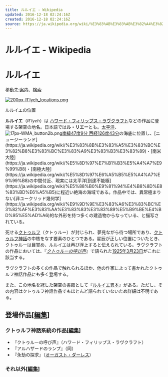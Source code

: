 ```yaml
---
title: ルルイエ - Wikipedia
updated: 2016-12-18 02:24:16Z
created: 2016-12-18 02:24:16Z
source: https://ja.wikipedia.org/wiki/%E3%83%AB%E3%83%AB%E3%82%A4%E3%82%A8
---
```


# ルルイエ - Wikipedia

# ルルイエ

移動先:[案内](https://ja.wikipedia.org/wiki/%E3%83%AB%E3%83%AB%E3%82%A4%E3%82%A8#mw-head)、[検索](https://ja.wikipedia.org/wiki/%E3%83%AB%E3%83%AB%E3%82%A4%E3%82%A8#p-search)

[![200px-R'lyeh_locations.png](../_resources/200px-R'lyeh_locations.png)](https://ja.wikipedia.org/wiki/%E3%83%95%E3%82%A1%E3%82%A4%E3%83%AB:R%27lyeh_locations.png)

ルルイエの位置

**ルルイエ**（*R'lyeh*）は [ハワード・フィリップス・ラヴクラフト](https://ja.wikipedia.org/wiki/%E3%83%8F%E3%83%AF%E3%83%BC%E3%83%89%E3%83%BB%E3%83%95%E3%82%A3%E3%83%AA%E3%83%83%E3%83%97%E3%82%B9%E3%83%BB%E3%83%A9%E3%83%B4%E3%82%AF%E3%83%A9%E3%83%95%E3%83%88)などの作品に登場する架空の地名。日本語では**ル・リエー**とも。[太平洋](https://ja.wikipedia.org/wiki/%E5%A4%AA%E5%B9%B3%E6%B4%8B)、![17px-WMA_button2b.png](../_resources/17px-WMA_button2b.png)[南緯47度9分 西経126度43分](https://tools.wmflabs.org/geohack/geohack.php?language=ja&pagename=%E3%83%AB%E3%83%AB%E3%82%A4%E3%82%A8&params=47_9__S_126_43__W_)の海底に位置し、[ニュージーランド](https://ja.wikipedia.org/wiki/%E3%83%8B%E3%83%A5%E3%83%BC%E3%82%B8%E3%83%BC%E3%83%A9%E3%83%B3%E3%83%89)・[南米大陸](https://ja.wikipedia.org/wiki/%E5%8D%97%E7%B1%B3%E5%A4%A7%E9%99%B8)・[南極大陸](https://ja.wikipedia.org/wiki/%E5%8D%97%E6%A5%B5%E5%A4%A7%E9%99%B8)の中間付近、現実には太平洋[到達不能極](https://ja.wikipedia.org/wiki/%E5%88%B0%E9%81%94%E4%B8%8D%E8%83%BD%E6%A5%B5)に程近い絶海の海域である。作品中では、異常極まりない[非ユークリッド幾何学](https://ja.wikipedia.org/wiki/%E9%9D%9E%E3%83%A6%E3%83%BC%E3%82%AF%E3%83%AA%E3%83%83%E3%83%89%E5%B9%BE%E4%BD%95%E5%AD%A6)的な外形を持つ多くの建造物からなっている、と描写されている。

死せる[クトゥルフ](https://ja.wikipedia.org/wiki/%E3%82%AF%E3%83%88%E3%82%A5%E3%83%AB%E3%83%95)（クトゥルー）が封じられ、夢見ながら待つ場所であり、[クトゥルフ神話](https://ja.wikipedia.org/wiki/%E3%82%AF%E3%83%88%E3%82%A5%E3%83%AB%E3%83%95%E7%A5%9E%E8%A9%B1)の中核をなす要素のひとつである。星辰が正しい位置についたとき、クトゥルーは目覚め、ルルイエは再び浮上すると伝えられている。ラヴクラフトの作品においては、『*[クトゥルーの呼び声](https://ja.wikipedia.org/wiki/%E3%82%AF%E3%83%88%E3%82%A5%E3%83%AB%E3%83%95%E3%81%AE%E5%91%BC%E3%81%B3%E5%A3%B0_(%E5%B0%8F%E8%AA%AC))*』で語られた[1925年](https://ja.wikipedia.org/wiki/1925%E5%B9%B4)[3月23日](https://ja.wikipedia.org/wiki/3%E6%9C%8823%E6%97%A5)がこれに該当する。

ラヴクラフトの多くの作品で触れられるほか、他の作家によって書かれたクトゥルフ神話作品にも多く登場する。

また、この地名を冠した架空の書籍として『[ルルイエ異本](https://ja.wikipedia.org/wiki/%E3%83%AB%E3%83%AB%E3%82%A4%E3%82%A8%E7%95%B0%E6%9C%AC)』がある。ただし、その内容はクトゥルフ神話作品でもほとんど語られていないため詳細は不明である。

## 登場作品[[編集](https://ja.wikipedia.org/w/index.php?title=%E3%83%AB%E3%83%AB%E3%82%A4%E3%82%A8&action=edit&section=1)]

### クトゥルフ神話系統の作品[[編集](https://ja.wikipedia.org/w/index.php?title=%E3%83%AB%E3%83%AB%E3%82%A4%E3%82%A8&action=edit&section=2)]

- 『クトゥルーの呼び声』（ハワード・フィリップス・ラヴクラフト）
- 『アルハザードのランプ』（同）
- 『永劫の探求』（[オーガスト・ダーレス](https://ja.wikipedia.org/wiki/%E3%82%AA%E3%83%BC%E3%82%AC%E3%82%B9%E3%83%88%E3%83%BB%E3%83%80%E3%83%BC%E3%83%AC%E3%82%B9)）

### それ以外[[編集](https://ja.wikipedia.org/w/index.php?title=%E3%83%AB%E3%83%AB%E3%82%A4%E3%82%A8&action=edit&section=3)]